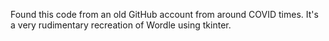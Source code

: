 Found this code from an old GitHub account from around COVID times. It's a very rudimentary recreation of Wordle using tkinter.
